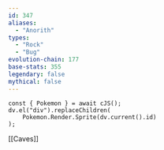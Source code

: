 ```yaml
---
id: 347
aliases:
  - "Anorith"
types:
  - "Rock"
  - "Bug"
evolution-chain: 177
base-stats: 355
legendary: false
mythical: false
---
```

```dataviewjs
const { Pokemon } = await cJS();
dv.el("div").replaceChildren(
	Pokemon.Render.Sprite(dv.current().id)
);
```

[[Caves]]
